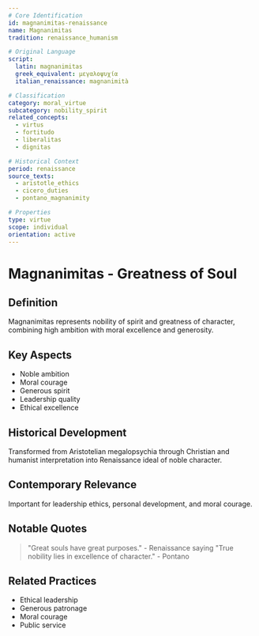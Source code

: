 ```yaml
---
# Core Identification
id: magnanimitas-renaissance
name: Magnanimitas
tradition: renaissance_humanism

# Original Language
script:
  latin: magnanimitas
  greek_equivalent: μεγαλοψυχία
  italian_renaissance: magnanimità

# Classification
category: moral_virtue
subcategory: nobility_spirit
related_concepts:
  - virtus
  - fortitudo
  - liberalitas
  - dignitas

# Historical Context
period: renaissance
source_texts:
  - aristotle_ethics
  - cicero_duties
  - pontano_magnanimity

# Properties
type: virtue
scope: individual
orientation: active
---
```


# Magnanimitas - Greatness of Soul

## Definition
Magnanimitas represents nobility of spirit and greatness of character, combining high ambition with moral excellence and generosity.

## Key Aspects
- Noble ambition
- Moral courage
- Generous spirit
- Leadership quality
- Ethical excellence

## Historical Development
Transformed from Aristotelian megalopsychia through Christian and humanist interpretation into Renaissance ideal of noble character.

## Contemporary Relevance
Important for leadership ethics, personal development, and moral courage.

## Notable Quotes
> "Great souls have great purposes." - Renaissance saying
> "True nobility lies in excellence of character." - Pontano

## Related Practices
- Ethical leadership
- Generous patronage
- Moral courage
- Public service